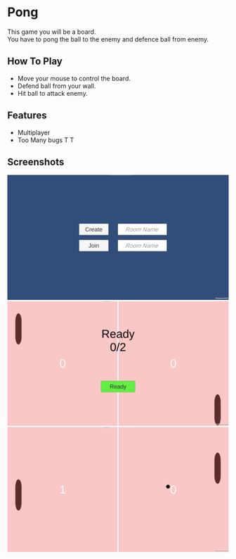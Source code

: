 
# Pong

This game you will be a board.\
You have to pong the ball to the enemy and defence ball from enemy.

## How To Play

- Move your mouse to control the board.
- Defend ball from your wall.
- Hit ball to attack enemy.

## Features

- Multiplayer
- Too Many bugs T T


## Screenshots

![App Screenshot 1](/Screenshot/1.png?raw=true)
![App Screenshot 2](/Screenshot/2.png?raw=true)
![App Screenshot 2](/Screenshot/3.png?raw=true)

